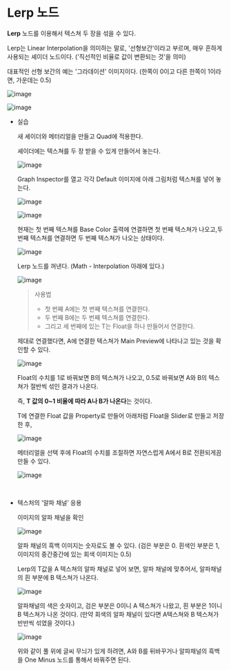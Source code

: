 # Lerp 노드

**Lerp** 노드를 이용해서 텍스쳐 두 장을 섞을 수 있다.

Lerp는 Linear Interpolation을 의미하는 말로, '선형보간'이라고 부르며, 매우 흔하게 사용되는 셰이더 노드이다. ('직선적인 비율로 값이 변환되는 것'을 의미)

대표적인 선형 보간의 예는 '그라데이션' 이미지이다. (한쪽이 0이고 다른 한쪽이 1이라면, 가운데는 0.5)

![image](https://github.com/SShinMJ/TIL/assets/82142527/4be5a951-c95b-4f35-b375-33af1195540e)

![image](https://github.com/SShinMJ/TIL/assets/82142527/3a641c5a-b98d-485e-8c1d-68c94849f749)


- 실습

  새 셰이더와 메터리얼을 만들고 Quad에 적용한다.

  셰이더에는 텍스쳐를 두 장 받을 수 있게 만들어서 놓는다.

  ![image](https://github.com/SShinMJ/TIL/assets/82142527/28019600-7baf-4f6c-a966-29277724773d)

  Graph Inspector를 열고 각각 Default 이미지에 아래 그림처럼 텍스쳐를 넣어 놓는다.

  ![image](https://github.com/SShinMJ/TIL/assets/82142527/a1edf5c0-e99b-4596-a3df-4107cfe683d2)

  ![image](https://github.com/SShinMJ/TIL/assets/82142527/7f833e25-f25b-48a7-880d-77fe9d0634b7)

  현재는 첫 번째 텍스쳐를 Base Color 출력에 연결하면 첫 번째 텍스쳐가 나오고,두 번째 텍스쳐를 연결하면 두 번째 텍스쳐가 나오는 상태이다.

  ![image](https://github.com/SShinMJ/TIL/assets/82142527/09fb91d5-11ec-4864-861a-54a33a59d661)

  Lerp 노드를 꺼낸다. (Math - Interpolation 아래에 있다.)

  ![image](https://github.com/SShinMJ/TIL/assets/82142527/2c959756-5438-476f-8878-8e07edd6b3ca)

  > 사용법<br>
  > - 첫 번째 A에는 첫 번째 텍스쳐를 연결한다.<br>
  > - 두 번째 B에는 두 번째 텍스쳐를 연결한다.<br>
  > - 그리고 세 번째에 있는 T는 Float을 하나 만들어서 연결한다.<br>

  제대로 연결했다면, A에 연결한 텍스쳐가 Main Preview에 나타나고 있는 것을 확인할 수 있다.

  ![image](https://github.com/SShinMJ/TIL/assets/82142527/403eecf1-0d3f-4f87-b052-de5488448b59)

  Float의 수치를 1로 바꿔보면 B의 텍스쳐가 나오고, 0.5로 바꿔보면 A와 B의 텍스쳐가 절반씩 섞인 결과가 나온다.

  즉, **T 값의 0~1 비율에 따라 A나 B가 나온다**는 것이다.

  T에 연결한 Float 값을 Property로 만들어 아래처럼 Float을 Slider로 만들고 저장한 후,
  
  ![image](https://github.com/SShinMJ/TIL/assets/82142527/1f2afe2a-63ee-4cf6-a539-d69fdf5e9f94)

  메터리얼을 선택 후에 Float의 수치를 조절하면 자연스럽게 A에서 B로 전환되게끔 만들 수 있다.

  ![image](https://github.com/SShinMJ/TIL/assets/82142527/09a04452-c99d-4574-be77-d7801cf72def)

<br>

- 텍스처의 '알파 채널’ 응용

  이미지의 알파 채널을 확인

  ![image](https://github.com/SShinMJ/TIL/assets/82142527/c417fb1b-1302-42aa-8aea-34090e7442e2)

  알파 채널의 흑백 이미지는 숫자로도 볼 수 있다. (검은 부분은 0. 흰색인 부분은 1, 이미지의 중간중간에 있는 회색 이미지는 0.5)

  Lerp의 T값을 A 텍스쳐의 알파 채널로 넣어 보면, 알파 채널에 맞추어서, 알파채널의 흰 부분에 B 텍스쳐가 나온다.

  ![image](https://github.com/SShinMJ/TIL/assets/82142527/f3e6dc12-687a-4896-a553-e82fcc162313)

  알파채널의 색은 숫자이고, 검은 부분은 0이니 A 텍스쳐가 나왔고, 흰 부분은 1이니 B 텍스쳐가 나온 것이다. (만약 회색의 알파 채널이 있다면 A텍스쳐와 B 텍스쳐가 반반씩 섞였을 것이다.)

  ![image](https://github.com/SShinMJ/TIL/assets/82142527/6c42921d-576b-444c-a2ca-111237a8458a)

  위와 같이 풀 위에 글씨 무늬가 있게 하려면, A와 B를 뒤바꾸거나 알파채널의 흑백을 One Minus 노드를 통해서 바꿔주면 된다.
